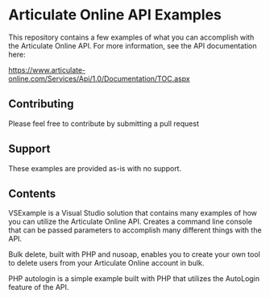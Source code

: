 # Articulate Online API Examples

This repository contains a few examples of what you can accomplish with the Articulate Online API.  For more information, see the API documentation here:

https://www.articulate-online.com/Services/Api/1.0/Documentation/TOC.aspx

## Contributing

Please feel free to contribute by submitting a pull request

## Support

These examples are provided as-is with no support.

## Contents

VSExample is a Visual Studio solution that contains many examples of how you can utilize the Articulate Online API.  Creates a command line console that can be passed parameters to accomplish many different things with the API.

Bulk delete, built with PHP and nusoap, enables you to create your own tool to delete users from your Articulate Online account in bulk.

PHP autologin is a simple example built with PHP that utilizes the AutoLogin feature of the API.
